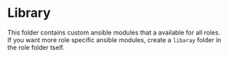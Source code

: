 # Library

This folder contains custom ansible modules that a available for all roles.  
If you want more role specific ansible modules, create a `libaray` folder in the role folder tself.